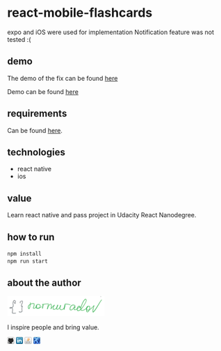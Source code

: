 # react-mobile-flashcards

expo and iOS were used for implementation
Notification feature was not tested :(

## demo

The demo of the fix can be found [here](https://github.com/pharrukh/react-mobile-flashcards/blob/master/fix-demo.gif)

Demo can be found [here](https://github.com/pharrukh/react-mobile-flashcards/blob/master/demo.gif)

## requirements

Can be found [here](https://github.com/pharrukh/react-mobile-flashcards/blob/master/requirements.png).

## technologies

- react native
- ios

## value

Learn react native and pass project in Udacity React Nanodegree.

## how to run

```js
npm install
npm run start
```

## about the author

![normuradov logo](https://raw.githubusercontent.com/pharrukh/pharrukh/master/normuradov.png "Logo")

I inspire people and bring value.

[![github](https://raw.githubusercontent.com/pharrukh/pharrukh/master/icons/github.png "GitHub")](https://github.com/pharrukh)
[![linkedin](https://raw.githubusercontent.com/pharrukh/pharrukh/master/icons/linkedin.png "LinkedIn")](https://www.linkedin.com/in/farrukh-normuradov/)
[![stackoverflow](https://raw.githubusercontent.com/pharrukh/pharrukh/master/icons/stackoverflow.png "StackOverflow")](https://stackoverflow.com/users/3407539/farrukh-normuradov)
[![website](https://raw.githubusercontent.com/pharrukh/pharrukh/master/icons/website.png "normuradov.com")](https://www.normuradov.com/)
